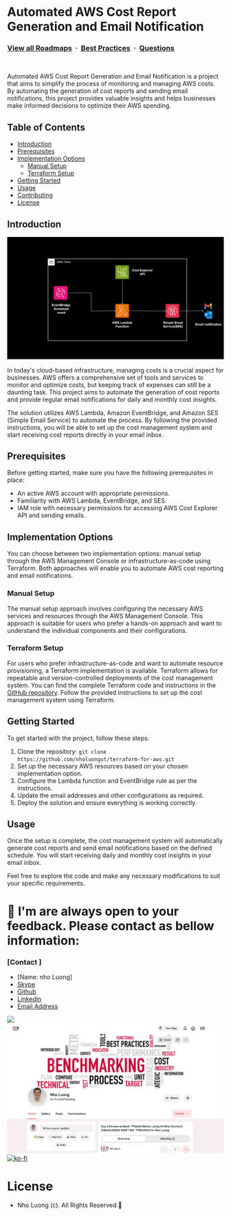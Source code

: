 # Automated AWS Cost Report Generation and Email Notification

### [View all Roadmaps](https://github.com/nholuongut/all-roadmaps) &nbsp;&middot;&nbsp; [Best Practices](https://github.com/nholuongut/all-roadmaps/blob/main/public/best-practices/) &nbsp;&middot;&nbsp; [Questions](https://www.linkedin.com/in/nholuong/)
<br/>

Automated AWS Cost Report Generation and Email Notification is a project that aims to simplify the process of monitoring and managing AWS costs. By automating the generation of cost reports and sending email notifications, this project provides valuable insights and helps businesses make informed decisions to optimize their AWS spending.

## Table of Contents

- [Introduction](#introduction)
- [Prerequisites](#prerequisites)
- [Implementation Options](#implementation-options)
  - [Manual Setup](#manual-setup)
  - [Terraform Setup](#terraform-setup)
- [Getting Started](#getting-started)
- [Usage](#usage)
- [Contributing](#contributing)
- [License](#license)

## Introduction

![AWS Infrastructure Diagram](assets/AWS-Infra.gif)

In today's cloud-based infrastructure, managing costs is a crucial aspect for businesses. AWS offers a comprehensive set of tools and services to monitor and optimize costs, but keeping track of expenses can still be a daunting task. This project aims to automate the generation of cost reports and provide regular email notifications for daily and monthly cost insights.

The solution utilizes AWS Lambda, Amazon EventBridge, and Amazon SES (Simple Email Service) to automate the process. By following the provided instructions, you will be able to set up the cost management system and start receiving cost reports directly in your email inbox.

## Prerequisites

Before getting started, make sure you have the following prerequisites in place:

- An active AWS account with appropriate permissions.
- Familiarity with AWS Lambda, EventBridge, and SES.
- IAM role with necessary permissions for accessing AWS Cost Explorer API and sending emails.

## Implementation Options

You can choose between two implementation options: manual setup through the AWS Management Console or infrastructure-as-code using Terraform. Both approaches will enable you to automate AWS cost reporting and email notifications.

### Manual Setup

The manual setup approach involves configuring the necessary AWS services and resources through the AWS Management Console. This approach is suitable for users who prefer a hands-on approach and want to understand the individual components and their configurations.

### Terraform Setup

For users who prefer infrastructure-as-code and want to automate resource provisioning, a Terraform implementation is available. Terraform allows for repeatable and version-controlled deployments of the cost management system. You can find the complete Terraform code and instructions in the [GitHub repository](https://github.com/nholuongut/terraform-for-aws.git). Follow the provided instructions to set up the cost management system using Terraform.

## Getting Started

To get started with the project, follow these steps:

1. Clone the repository: `git clone https://github.com/nholuongut/terraform-for-aws.git`
2. Set up the necessary AWS resources based on your chosen implementation option.
3. Configure the Lambda function and EventBridge rule as per the instructions.
4. Update the email addresses and other configurations as required.
5. Deploy the solution and ensure everything is working correctly.

## Usage

Once the setup is complete, the cost management system will automatically generate cost reports and send email notifications based on the defined schedule. You will start receiving daily and monthly cost insights in your email inbox.

Feel free to explore the code and make any necessary modifications to suit your specific requirements.

# 🚀 I'm are always open to your feedback.  Please contact as bellow information:
### [Contact ]
* [Name: nho Luong]
* [Skype](luongutnho_skype)
* [Github](https://github.com/nholuongut/)
* [Linkedin](https://www.linkedin.com/in/nholuong/)
* [Email Address](luongutnho@hotmail.com)

![](https://i.imgur.com/waxVImv.png)
![](Donate.png)
[![ko-fi](https://ko-fi.com/img/githubbutton_sm.svg)](https://ko-fi.com/nholuong)

# License
* Nho Luong (c). All Rights Reserved.🌟
